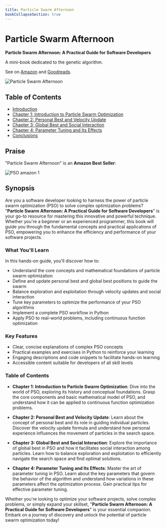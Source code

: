 ```yaml
---
title: Particle Swarm Afternoon
bookCollapseSection: true
---
```


# Particle Swarm Afternoon

**Particle Swarm Afternoon: A Practical Guide for Software Developers**

A mini-book dedicated to the genetic algorithm.

See on [Amazon](https://amzn.to/3U2Xkmk) and [Goodreads](https://www.goodreads.com/book/show/212008109-particle-swarm-afternoon).

![Particle Swarm Afternoon](/book_pso_cover.png)

## Table of Contents

* [Introduction](chapter00.md)
* [Chapter 1: Introduction to Particle Swarm Optimization](chapter01.md)
* [Chapter 2: Personal Best and Velocity Update](chapter02.md)
* [Chapter 3: Global Best and Social Interaction](chapter03.md)
* [Chapter 4: Parameter Tuning and Its Effects](chapter04.md)
* [Conclusions](chapter05.md)


## Praise

"Particle Swarm Afternoon" is an **Amazon Best Seller**:

![PSO amazon 1](/book_pso_amazon2.gif)

## Synopsis

Are you a software developer looking to harness the power of particle swarm optimization (PSO) to solve complex optimization problems? "**Particle Swarm Afternoon: A Practical Guide for Software Developers**" is your go-to resource for mastering this innovative and powerful technique. Whether you're a beginner or an experienced programmer, this book will guide you through the fundamental concepts and practical applications of PSO, empowering you to enhance the efficiency and performance of your software projects.

### What You'll Learn

In this hands-on guide, you'll discover how to:

- Understand the core concepts and mathematical foundations of particle swarm optimization
- Define and update personal best and global best positions to guide the swarm
- Balance exploration and exploitation through velocity updates and social interaction
- Tune key parameters to optimize the performance of your PSO algorithms
- Implement a complete PSO workflow in Python
- Apply PSO to real-world problems, including continuous function optimization

### Key Features

- Clear, concise explanations of complex PSO concepts
- Practical examples and exercises in Python to reinforce your learning
- Engaging descriptions and code snippets to facilitate hands-on learning
- Accessible content suitable for developers of all skill levels

### Table of Contents

- **Chapter 1: Introduction to Particle Swarm Optimization**: Dive into the world of PSO, exploring its history and conceptual foundations. Grasp the core components and basic mathematical model of PSO, and understand how it can be applied to continuous function optimization problems.

- **Chapter 2: Personal Best and Velocity Update**: Learn about the concept of personal best and its role in guiding individual particles. Discover the velocity update formula and understand how personal experience influences the movement of particles in the search space.

- **Chapter 3: Global Best and Social Interaction**: Explore the importance of global best in PSO and how it facilitates social interaction among particles. Learn how to balance exploration and exploitation to efficiently navigate the search space and find optimal solutions.

- **Chapter 4: Parameter Tuning and Its Effects**: Master the art of parameter tuning in PSO. Learn about the key parameters that govern the behavior of the algorithm and understand how variations in these parameters affect the optimization process. Gain practical tips for effective parameter tuning.

Whether you're looking to optimize your software projects, solve complex problems, or simply expand your skillset, "**Particle Swarm Afternoon: A Practical Guide for Software Developers**" is your essential companion. Embark on a journey of discovery and unlock the potential of particle swarm optimization today!


